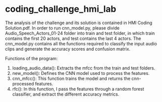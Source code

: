 # coding_challenge_hmi_lab

The analysis of the challenge and its solution is contained in HMI Coding Solution.pdf. 
In order to run cnn_model.py, please divide Audio_Speech_Actors_01-24 folder into train and test folder, in which train contains the first 20 actors, and test contains the last 4 actors. The cnn_model.py contains all the functions required to classify the input audio clips and generate the accuracy scores and confusion matrix. 

Functions of the program:
1. loading_audio_data(): Extracts the mfcc from the train and test folders.
2. new_model(): Defines the CNN model used to process the features.
3. cnn_mfcc(): This function trains the model and returns the cnn-processed features.
4. rfc(): In this function, I pass the features through a random forest classifier, and extract the different accuracy metrics.




